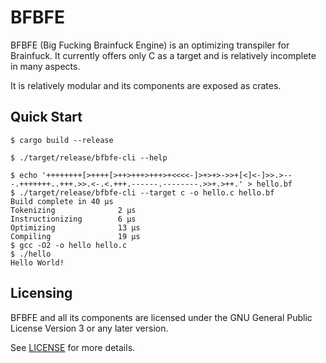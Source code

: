 # BFBFE
BFBFE (Big Fucking Brainfuck Engine) is an optimizing transpiler for Brainfuck. It currently offers only C as a target and is relatively incomplete in many aspects.

It is relatively modular and its components are exposed as crates.

## Quick Start
```
$ cargo build --release
```
```
$ ./target/release/bfbfe-cli --help
```
```
$ echo '++++++++[>++++[>++>+++>+++>+<<<<-]>+>+>->>+[<]<-]>>.>---.+++++++..+++.>>.<-.<.+++.------.--------.>>+.>++.' > hello.bf
$ ./target/release/bfbfe-cli --target c -o hello.c hello.bf
Build complete in 40 μs
Tokenizing              2 μs
Instructionizing        6 μs
Optimizing              13 μs
Compiling               19 μs
$ gcc -O2 -o hello hello.c
$ ./hello
Hello World!
```

## Licensing
BFBFE and all its components are licensed under the GNU General Public License Version 3 or any later version.

See [LICENSE](LICENSE) for more details.
